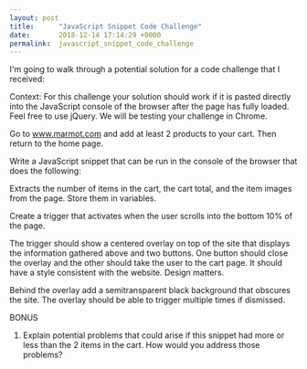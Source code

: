 ```yaml
---
layout: post
title:      "JavaScript Snippet Code Challenge"
date:       2018-12-14 17:14:29 +0000
permalink:  javascript_snippet_code_challenge
---
```



I'm going to walk through a potential solution for a code challenge that I received:

Context: For this challenge your solution should work if it is pasted directly into the JavaScript console of the browser after the page has fully loaded. Feel free to use jQuery. We will be testing your challenge in Chrome. 

Go to www.marmot.com and add at least 2 products to your cart. Then return to the home page. 

Write a JavaScript snippet that can be run in the console of the browser that does the following:

Extracts the number of items in the cart, the cart total, and the item images from the page. Store them in variables.

Create a trigger that activates when the user scrolls into the bottom 10% of the page.

The trigger should show a centered overlay on top of the site that displays the information gathered above and two buttons. One button should close the overlay and the other should take the user to the cart page. It should have a style consistent with the website. Design matters. 

Behind the overlay add a semi­transparent black background that obscures the site. The overlay should be able to trigger multiple times if dismissed.

BONUS

1. Explain potential problems that could arise if this snippet had more or less than the 2 items in the cart. How would you address those problems?
